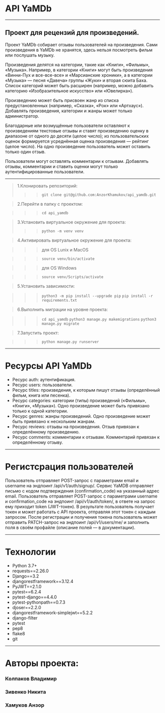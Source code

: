 # API YaMDb
___
## Проект для рецензий для произведений.
Проект YaMDb собирает отзывы пользователей на произведения. Сами произведения в YaMDb не хранятся, здесь нельзя посмотреть фильм или послушать музыку.

Произведения делятся на категории, такие как «Книги», «Фильмы», «Музыка». Например, в категории «Книги» могут быть произведения «Винни-Пух и все-все-все» и «Марсианские хроники», а в категории «Музыка» — песня «Давеча» группы «Жуки» и вторая сюита Баха. Список категорий может быть расширен (например, можно добавить категорию «Изобразительное искусство» или «Ювелирка»). 

Произведению может быть присвоен жанр из списка предустановленных (например, «Сказка», «Рок» или «Артхаус»). 
Добавлять произведения, категории и жанры может только администратор.

Благодарные или возмущённые пользователи оставляют к произведениям текстовые отзывы и ставят произведению оценку в диапазоне от одного до десяти (целое число); из пользовательских оценок формируется усреднённая оценка произведения — рейтинг (целое число). На одно произведение пользователь может оставить только один отзыв.

Пользователи могут оставлять комментарии к отзывам.
Добавлять отзывы, комментарии и ставить оценки могут только аутентифицированные пользователи.
___
>1.Клонировать репозиторий:
>>>`git clone git@github.com:AnzorKhamukov/api_yamdb.git`

>2.Перейти в папку с проектом:

>>>`cd api_yamdb`

>3.Установить виртуальное окружение для проекта:
>>>`python -m venv venv`

>4.Активировать виртуальное окружение для проекта:

>>>для OS Lunix и MacOS

>>>`source venv/bin/activate`

>>>для OS Windows

>>>`source venv/Scripts/activate`

>5.Установить зависимости:

>>>`python3 -m pip install --upgrade pip`
>>>`pip install -r requirements.txt`

>6.Выполнить миграции на уровне проекта:

>>>`cd api_yamdb`
>>>`python3 manage.py makemigrations`
>>>`python3 manage.py migrate`

>7.Запустить проект:

>>>`python manage.py runserver`
___
# Ресурсы API YaMDb
+ Ресурс auth: аутентификация.
+ Ресурс users: пользователи.
+ Ресурс titles: произведения, к которым пишут отзывы (определённый фильм, книга или песенка).
+ Ресурс categories: категории (типы) произведений («Фильмы», «Книги», «Музыка»). Одно произведение может быть привязано только к одной категории.
+ Ресурс genres: жанры произведений. Одно произведение может быть привязано к нескольким жанрам.
+ Ресурс reviews: отзывы на произведения. Отзыв привязан к определённому произведению.
+ Ресурс comments: комментарии к отзывам. Комментарий привязан к определённому отзыву.
___
# Регистсрация пользователей
Пользователь отправляет POST-запрос с параметрами email и username на эндпоинт /api/v1/auth/signup/. Сервис YaMDB отправляет письмо с кодом подтверждения (confirmation_code) на указанный адрес email. Пользователь отправляет POST-запрос с параметрами username и confirmation_code на эндпоинт /api/v1/auth/token/, в ответе на запрос ему приходит token (JWT-токен). В результате пользователь получает токен и может работать с API проекта, отправляя этот токен с каждым запросом. После регистрации и получения токена пользователь может отправить PATCH-запрос на эндпоинт /api/v1/users/me/ и заполнить поля в своём профайле (описание полей — в документации).
___
# Технологии
+ Python 3.7+
+ requests==2.26.0
+ Django==3.2
+ djangorestframework==3.12.4
+ PyJWT==2.1.0
+ pytest==6.2.4
+ pytest-django==4.4.0
+ pytest-pythonpath==0.7.3
+ djoser==2.2.0
+ djangorestframework-simplejwt==5.2.2
+ django-filter
+ pytest
+ pep8
+ flake8
+ git
___
# Авторы проекта:
### Колпаков Владимир
### Зивенко Никита
### Хамуков Анзор
